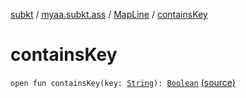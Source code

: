 [subkt](../../index.md) / [myaa.subkt.ass](../index.md) / [MapLine](index.md) / [containsKey](./contains-key.md)

# containsKey

`open fun containsKey(key: `[`String`](https://kotlinlang.org/api/latest/jvm/stdlib/kotlin/-string/index.html)`): `[`Boolean`](https://kotlinlang.org/api/latest/jvm/stdlib/kotlin/-boolean/index.html) [(source)](https://github.com/Myaamori/SubKt/blob/0.1.19/src/main/kotlin/myaa/subkt/ass/parser.kt#L324)